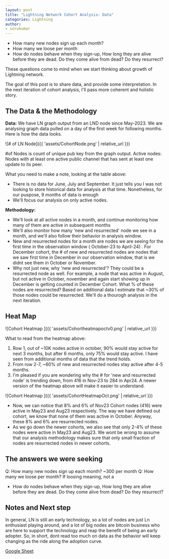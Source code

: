 ```yaml
---
layout: post
title: "Lightning Network Cohort Analysis: Data"
categories: Lightning
author:
- sorukumar
---
```


 - How many new nodes sign up each month? 
 - How many we loose per month
 - How do nodes behave when they sign-up, How long they are alive before they are dead. Do they come alive from dead? Do they resurrect?

These questions come to mind when we start thinking about growth of Lightning network. 

The goal of this post is to share data, and provide some interpretation. In the next iteration of cohort analysis, I'll pass more coherent and holistic story.


## The Data & the Methodology

**Data:**
We have LN graph output from an LND node since May-2023. We are analysing graph data pulled on a day of the first week for following months. Here is how the data looks.

![# of LN Node]({{ 'assets/CohortNode.png' | relative_url }})

#of Nodes is count of unique pub key from the graph output. 
Active nodes: Nodes with at least one active public channel that has sent at least one update to its peer.

What you need to make a note, looking at the table above:

 - There is no data for June, July and September. It just tells you I was not looking to store historical data for analysis at that time. Nonetheless, for our puspose, 9 months of data is enough
 - We'll focus our analysis on only active nodes.

**Methodology:**

 - We'll look at all active nodes in a month, and continue monitoring how many of 	them are active in subsequent months
 -  We'll also monitor how many 'new and resurrected' node we see in a month, and we'll also follow their behavior in analysis window.
 - New and resurrected nodes for a month are nodes we are seeing for the first time in the observation window ( October-23  to April-24) . For December cohort,  the # of new and resurrected nodes are nodes that we saw first time in December in our observation window, that is we didnt see them in October or November.
 - Why not just new, why 'new and resurrected'? They could be a resurrected node as well. For example, a node that was active in August, but not active in October, november and again start showing up in December is getting counted in December Cohort. What % of these nodes are resurrected? Based on additional data I estimate that ~30% of those nodes could be resurrected. We'll do a thourogh analysis in the next iteration.

## Heat Map

![Cohort Heatmap ]({{ 'assets/Cohortheatmapoctv0.png' | relative_url }})

What to read from the heatmap above:

 1. Row 1, out of ~10K nodes active in october, 90% would stay active for next 3 months, but after 6 months, only 75% would stay active. I have seen from additional months of data that the trend holds.
 2. From row 2-7, ~60% of new and resurrected nodes stay active after 4-5 months.
 3. I'm pleased if you are wondering why the # for  'new and resurrected node' is trending down, from 416 in Nov-23 to 284 in Apr24. A newer version of the heatmap above will make it easier to understand.

![Cohort Heatmap ]({{ 'assets/CohortHeatmapOct.png' | relative_url }})

 - Now, we can notice that 8% and 6% of Nov23 Cohort nodes (416) were  active in May23 and Aug23 respectively. The way we have defined out  cohort, we know that none of them was active in October. Anyway,  these 8% and 6% are resurrected nodes.
 - As we go down the newer cohorts, we also see that only 2-4% of these nodes were active in May23 and Aug23. We wont be wrong to assume that our analysis methodology makes sure that only small fraction of nodes are resurrected nodes in newer cohorts.

## The answers we were seeking

Q: How many new nodes sign up each month? ~300 per month
Q: How many we loose per month?  If loosing meaning, not a
   - How do nodes behave when they sign-up, How long they are alive before they are dead. Do they come alive from dead? Do they       resurrect?

## Notes and Next step

In general, LN is still an early technology, so a lot of nodes are just Ln enthusiast playing around, and a lot of big nodes are bitcoin business who are here to support the technology  and reap the benefit of being an early adopter. So, in short, dont read too much on data as the behavior will keep changing as the ride along the adoption curve.



[Google Sheet](https://docs.google.com/spreadsheets/d/1T-eXOk72UZCCMpZzNko8LLx3o6zUt3KVKMtbQ2cBU6Q/edit?usp=sharing)
<!--stackedit_data:
eyJoaXN0b3J5IjpbMTM5MTg4MDI2MiwxNzkzNzAzMzU4LC01OT
cyOTI5MjAsLTM3ODMyNDYwMSw2NDI2MTI2NzMsLTE1MTUxNDI4
ODAsNzQ3NjU2MjAyLC04ODMxOTUzMiwtMTE5NTYwNzA1MiwzOD
Q3NDk3NzRdfQ==
-->